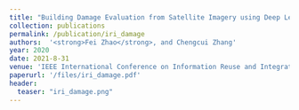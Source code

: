 ```yaml
---
title: "Building Damage Evaluation from Satellite Imagery using Deep Learning"
collection: publications
permalink: /publication/iri_damage
authors:  '<strong>Fei Zhao</strong>, and Chengcui Zhang'
year: 2020
date: 2021-8-31  
venue: 'IEEE International Conference on Information Reuse and Integration (<strong>IRI</strong>)'
paperurl: '/files/iri_damage.pdf'
header:
  teaser: "iri_damage.png"
---
```



